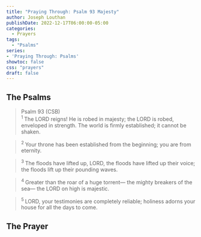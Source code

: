 ```yaml
---
title: "Praying Through: Psalm 93 Majesty"
author: Joseph Louthan
publishDate: 2022-12-17T06:00:00-05:00
categories:
  - Prayers
tags:
  - "Psalms"
series:
- 'Praying Through: Psalms'
showtoc: false
css: "prayers"
draft: false
---
```

## The Psalms

>Psalm 93 (CSB)  
><sup> 1  </sup>The LORD reigns! He is robed in majesty; the LORD is robed, enveloped in strength. The world is firmly established; it cannot be shaken. 

><sup> 2  </sup>Your throne has been established from the beginning; you are from eternity. 

><sup> 3  </sup>The floods have lifted up, LORD, the floods have lifted up their voice; the floods lift up their pounding waves. 

><sup> 4  </sup>Greater than the roar of a huge torrent— the mighty breakers of the sea— the LORD on high is majestic. 

><sup> 5  </sup>LORD, your testimonies are completely reliable; holiness adorns your house for all the days to come.

## The Prayer

<div style="font-variant: small-caps;">

</div>

```text

```

